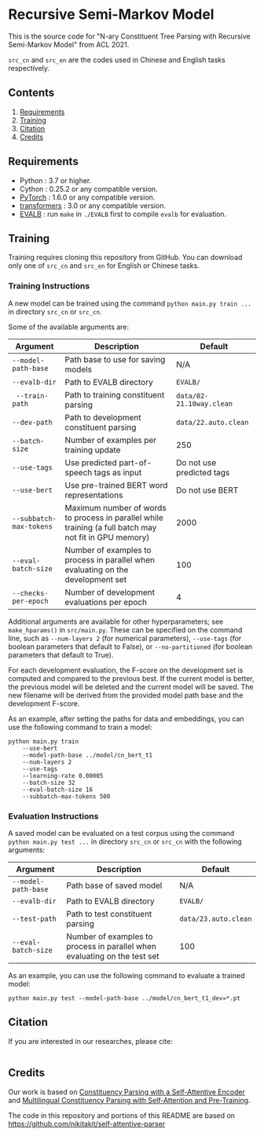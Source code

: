 # Recursive Semi-Markov Model

This is the source code for "N-ary Constituent Tree Parsing with Recursive Semi-Markov Model" from ACL 2021.

`src_cn` and `src_en` are the codes used in Chinese and English tasks respectively.
## Contents
1. [Requirements](#Requirements)
2. [Training](#Training)
3. [Citation](#Citation)
4. [Credits](#Credits)

## Requirements

* Python : 3.7 or higher.
* Cython : 0.25.2 or any compatible version.
* [PyTorch](http://pytorch.org/) : 1.6.0 or any compatible version.
* [transformers](https://github.com/huggingface/pytorch-transformers) : 3.0 or any compatible version.
* [EVALB](http://nlp.cs.nyu.edu/evalb/) : run `make` in `./EVALB` first to compile `evalb` for evaluation.

## Training
Training requires cloning this repository from GitHub. You can download only one of `src_cn` and `src_en` for English or Chinese tasks.

### Training Instructions

A new model can be trained using the command `python main.py train ...` in directory `src_cn` or `src_cn`. 

Some of the available arguments are:

Argument | Description | Default
--- | --- | ---
`--model-path-base` | Path base to use for saving models | N/A
`--evalb-dir` |  Path to EVALB directory | `EVALB/`
` --train-path` | Path to training constituent parsing | `data/02-21.10way.clean`
`--dev-path` | Path to development constituent parsing | `data/22.auto.clean`
`--batch-size` | Number of examples per training update | 250
`--use-tags` | Use predicted part-of-speech tags as input | Do not use predicted tags
`--use-bert` | Use pre-trained BERT word representations | Do not use BERT
`--subbatch-max-tokens` | Maximum number of words to process in parallel while training (a full batch may not fit in GPU memory) | 2000
`--eval-batch-size` | Number of examples to process in parallel when evaluating on the development set | 100
`--checks-per-epoch` | Number of development evaluations per epoch | 4

Additional arguments are available for other hyperparameters; see `make_hparams()` in `src/main.py`. These can be specified on the command line, such as `--num-layers 2` (for numerical parameters), `--use-tags` (for boolean parameters that default to False), or `--no-partitioned` (for boolean parameters that default to True).

For each development evaluation, the F-score on the development set is computed and compared to the previous best. If the current model is better, the previous model will be deleted and the current model will be saved. The new filename will be derived from the provided model path base and the development F-score.

As an example, after setting the paths for data and embeddings, you can use the following command to train a model:
```
python main.py train 
    --use-bert 
    --model-path-base ../model/cn_bert_t1 
    --num-layers 2 
    --use-tags 
    --learning-rate 0.00005 
    --batch-size 32 
    --eval-batch-size 16 
    --subbatch-max-tokens 500
```

### Evaluation Instructions

A saved model can be evaluated on a test corpus using the command `python main.py test ...` in directory `src_cn` or `src_cn` with the following arguments:

Argument | Description | Default
--- | --- | ---
`--model-path-base` | Path base of saved model | N/A
`--evalb-dir` |  Path to EVALB directory | `EVALB/`
`--test-path` | Path to test constituent parsing | `data/23.auto.clean`
`--eval-batch-size` | Number of examples to process in parallel when evaluating on the test set | 100

As an example, you can use the following command to evaluate a trained model:
```
python main.py test --model-path-base ../model/cn_bert_t1_dev=*.pt
```

## Citation
If you are interested in our researches, please cite:
```
```

## Credits
Our work is based on [Constituency Parsing with a Self-Attentive Encoder](https://arxiv.org/abs/1805.01052) and [Multilingual Constituency Parsing with Self-Attention and Pre-Training](https://arxiv.org/abs/1812.11760). 

The code in this repository and portions of this README are based on https://github.com/nikitakit/self-attentive-parser
